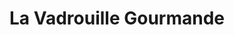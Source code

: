 ---
title: "La Vadrouille Gourmande"
url: /saint-andre-de-seignanx/la-vadrouille-gourmande/
shop: Allgemein
---